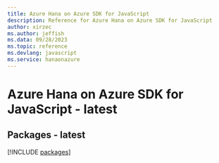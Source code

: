 ```yaml
---
title: Azure Hana on Azure SDK for JavaScript
description: Reference for Azure Hana on Azure SDK for JavaScript
author: xirzec
ms.author: jeffish
ms.data: 09/28/2023
ms.topic: reference
ms.devlang: javascript
ms.service: hanaonazure
---
```

# Azure Hana on Azure SDK for JavaScript - latest
## Packages - latest
[!INCLUDE [packages](hana-on-azure-index.md)]